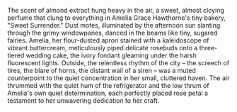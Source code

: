 The scent of almond extract hung heavy in the air, a sweet, almost cloying perfume that clung to everything in Amelia Grace Hawthorne's tiny bakery, "Sweet Surrender."  Dust motes, illuminated by the afternoon sun slanting through the grimy windowpanes, danced in the beams like tiny, sugared fairies.  Amelia, her flour-dusted apron stained with a kaleidoscope of vibrant buttercream, meticulously piped delicate rosebuds onto a three-tiered wedding cake, the ivory fondant gleaming under the harsh fluorescent lights.  Outside, the relentless rhythm of the city – the screech of tires, the blare of horns, the distant wail of a siren – was a muted counterpoint to the quiet concentration in her small, cluttered haven.  The air thrummed with the quiet hum of the refrigerator and the low thrum of Amelia's own quiet determination, each perfectly placed rose petal a testament to her unwavering dedication to her craft.
